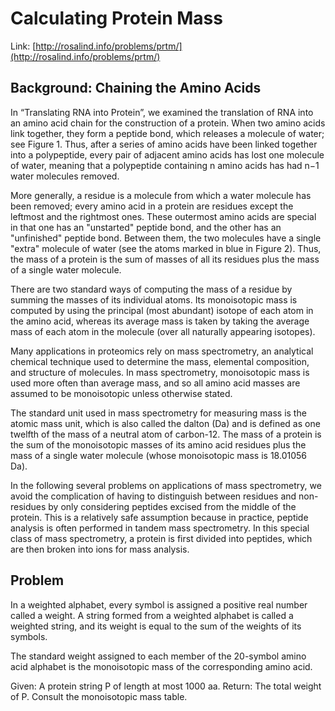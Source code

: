 # Calculating Protein Mass

Link: [http://rosalind.info/problems/prtm/](http://rosalind.info/problems/prtm/)

## Background: Chaining the Amino Acids

In “Translating RNA into Protein”, we examined the translation of RNA into an amino acid chain for the construction of a protein. When two amino acids link together, they form a peptide bond, which releases a molecule of water; see Figure 1. Thus, after a series of amino acids have been linked together into a polypeptide, every pair of adjacent amino acids has lost one molecule of water, meaning that a polypeptide containing n amino acids has had n−1 water molecules removed.

More generally, a residue is a molecule from which a water molecule has been removed; every amino acid in a protein are residues except the leftmost and the rightmost ones. These outermost amino acids are special in that one has an "unstarted" peptide bond, and the other has an "unfinished" peptide bond. Between them, the two molecules have a single "extra" molecule of water (see the atoms marked in blue in Figure 2). Thus, the mass of a protein is the sum of masses of all its residues plus the mass of a single water molecule.

There are two standard ways of computing the mass of a residue by summing the masses of its individual atoms. Its monoisotopic mass is computed by using the principal (most abundant) isotope of each atom in the amino acid, whereas its average mass is taken by taking the average mass of each atom in the molecule (over all naturally appearing isotopes).

Many applications in proteomics rely on mass spectrometry, an analytical chemical technique used to determine the mass, elemental composition, and structure of molecules. In mass spectrometry, monoisotopic mass is used more often than average mass, and so all amino acid masses are assumed to be monoisotopic unless otherwise stated.

The standard unit used in mass spectrometry for measuring mass is the atomic mass unit, which is also called the dalton (Da) and is defined as one twelfth of the mass of a neutral atom of carbon-12. The mass of a protein is the sum of the monoisotopic masses of its amino acid residues plus the mass of a single water molecule (whose monoisotopic mass is 18.01056 Da).

In the following several problems on applications of mass spectrometry, we avoid the complication of having to distinguish between residues and non-residues by only considering peptides excised from the middle of the protein. This is a relatively safe assumption because in practice, peptide analysis is often performed in tandem mass spectrometry. In this special class of mass spectrometry, a protein is first divided into peptides, which are then broken into ions for mass analysis.

## Problem

In a weighted alphabet, every symbol is assigned a positive real number called a weight. A string formed from a weighted alphabet is called a weighted string, and its weight is equal to the sum of the weights of its symbols.

The standard weight assigned to each member of the 20-symbol amino acid alphabet is the monoisotopic mass of the corresponding amino acid.

Given: A protein string P of length at most 1000 aa. 
Return: The total weight of P. Consult the monoisotopic mass table.
